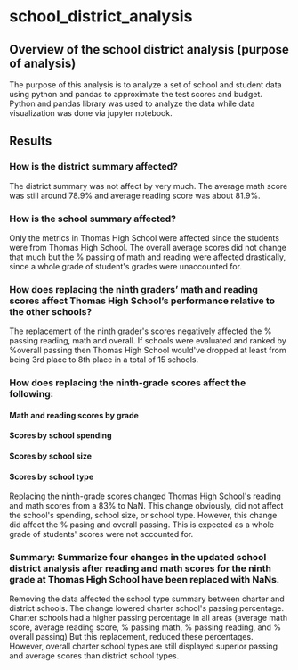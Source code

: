 # school_district_analysis
## Overview of the school district analysis (purpose of analysis) 
The purpose of this analysis is to analyze a set of school and student data using python and pandas to approximate the test scores and budget. Python and pandas library was used to analyze the data while data visualization was done via jupyter notebook. 

## Results 
### How is the district summary affected? 
The district summary was not affect by very much. The average math score was still around 
78.9% and average reading score was about 81.9%. 
### How is the school summary affected?
Only the metrics in Thomas High School were affected since the students were from Thomas High School. The overall average scores did not change that much but the % passing of math and reading were affected drastically, since a whole grade of student's grades were unaccounted for. 
### How does replacing the ninth graders’ math and reading scores affect Thomas High School’s performance relative to the other schools?
The replacement of the ninth grader's scores negatively affected the % passing reading, math and overall. If schools were evaluated and ranked by %overall passing then Thomas High School would've dropped at least from being 3rd place to 8th place in a total of 15 schools. 

### How does replacing the ninth-grade scores affect the following:
#### Math and reading scores by grade
#### Scores by school spending
#### Scores by school size
#### Scores by school type

Replacing the ninth-grade scores changed Thomas High School's reading and math scores from a 83% to NaN. This change obviously, did not affect the school's spending, school size, or school type. However, this change did affect the % pasing and overall passing. This is expected as a whole grade of students' scores were not accounted for. 


### Summary: Summarize four changes in the updated school district analysis after reading and math scores for the ninth grade at Thomas High School have been replaced with NaNs.
Removing the data affected the school type summary between charter and district schools. 
The change lowered charter school's passing percentage. Charter schools had a higher passing percentage in all areas (average math score, average reading score, % passing math, % passing reading, and % overall passing) But this replacement, reduced these percentages. However, overall charter school types are still displayed superior passing and average scores than district school types. 